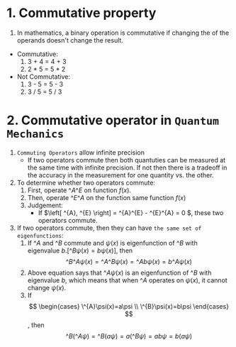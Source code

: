 <!--
 * @Author: Uper 41718895+Hyliu-BUAA@users.noreply.github.com
 * @Date: 2022-06-11 11:46:41
 * @LastEditors: Uper 41718895+Hyliu-BUAA@users.noreply.github.com
 * @LastEditTime: 2022-06-11 12:18:11
 * @FilePath: /Quantum_Mechanics/qm/2.对易算符.md
 * @Description: 这是默认设置,请设置`customMade`, 打开koroFileHeader查看配置 进行设置: https://github.com/OBKoro1/koro1FileHeader/wiki/%E9%85%8D%E7%BD%
-->
# 1. Commutative property
1. In mathematics, a binary operation is commutative if changing the of the operands doesn't change the result.
- Commutative:
    1. 3 + 4 = 4 + 3
    2. 2 * 5 = 5 * 2
- Not Commutative:
    1. 3 - 5 = 5 - 3
    2. 3 / 5 = 5 / 3

# 2. Commutative operator in `Quantum Mechanics`
1. `Commuting Operators` allow infinite precision
   - If two operators commute then both quantuties can be measured at the same time with infinite precision. If not then there is a tradeoff in the accuracy in the measurement for one quantity vs. the other.
2. To determine whether two operators commute:
    1. First, operate $\^{A}\^{E}$ on function $f(x)$. 
    2. Then, operate $\^{E}\^{A}$ on the function same function $f(x)$
    3. Judgement:
        - If $\left[ \^{A}, \^{E} \right] = \^{A}\^{E} - \^{E}\^{A} = 0 $, these two operators commute.
3. If two operators commute, then they can have `the same set of eigenfunctions`:
    1. If $\^{A}$ and $\^{B}$ commute and $\psi(x)$ is eigenfunction of $\^{B}$ with eigenvalue $b$.$\left[ \^{B}\psi(x) = b\psi(x) \right]$, then $$ \^{B}\^{A}\psi(x) = \^{A}\^{B}\psi(x) = \^{A}b\psi(x) = b\^{A}\psi(x) $$ 
    2. Above equation says that $\^{A}\psi(x)$ is an eigenfunction of $\^{B}$ with eigenvalue $b$, which means that when $\^{A}$ operates on $\psi(x)$, it cannot change $\psi(x)$.
    3. If $$ \begin{cases} \^{A}\psi(x)=a\psi \\ \^{B}\psi(x)=b\psi   \end{cases} $$, then $$ \^{B}(\^{A}\psi) = \^{B}(a\psi) = a(\^{B}\psi) = ab\psi = b(a\psi) $$